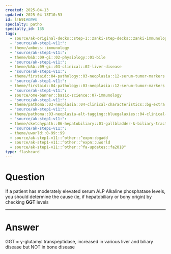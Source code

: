 ```yaml
---
created: 2025-04-13
updated: 2025-04-13T10:53
id: l!E9I#ON#h
specialty: patho
specialty_id: 135
tags:
  - source/ak-original-decks::step-1::zanki-step-decks::zanki-immunology-+-general-pathology::pathoma-chapter-3-(neoplasia)
  - "source/ak-step1-v11:": 
  - theme/amboss::immunology
  - "source/ak-step1-v11:": 
  - theme/b&b::09-gi::02-physiology::01-bile
  - "source/ak-step1-v11:": 
  - theme/b&b::09-gi::03-clinical::02-liver-disease
  - "source/ak-step1-v11:": 
  - theme/firstaid::04-pathology::03-neoplasia::12-serum-tumor-markers
  - "source/ak-step1-v11:": 
  - theme/firstaid::04-pathology::03-neoplasia::12-serum-tumor-markers::alkaline-phosphatase
  - "source/ak-step1-v11:": 
  - source/ome-banner::basic-science::07-immunology
  - "source/ak-step1-v11:": 
  - theme/pathoma::03-neoplasia::04-clinical-characteristics::bg-extra
  - "source/ak-step1-v11:": 
  - theme/pathoma::03-neoplasia-alt-tagging::bluegalaxies::04-clinical-characteristics::serum-tumor-markers
  - "source/ak-step1-v11:": 
  - theme/sketchypath::06-hepatobiliary::01-gallbladder-&-biliary-tract-disease::01-lab-evaluation-of-liver-injury-&-hyperbilirubinemia
  - "source/ak-step1-v11:": 
  - theme/uworld::0-99::99
  - source/ak-step1-v11::^other::^expn::bgadd
  - source/ak-step1-v11::^other::^expn::uworld
  - source/ak-step1-v11::^other::^fa-updates::fa2018"
type: flashcard
---
```


# Question
If a patient has moderately elevated serum ALP Alkaline phosphatase levels, you should determine the cause (ie, if hepatobiliary or bony origin) by checking **GGT** levels

---

# Answer
GGT = γ-glutamyl transpeptidase, increased in various liver and biliary disease but NOT in bone disease
